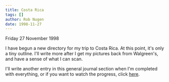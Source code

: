 ```yaml
---
title: Costa Rica
tags: []
author: Rob Nugen
date: 1998-11-27
---
```


<title>My trip to Costa Rica!</title>

<p class=date>Friday 27 November 1998</p>

<p>I have begun a new directory for my trip to Costa Rica.
At this point, it's only a tiny outline. I'll write more after I get my pictures back from Walgreen's, and have a sense of what I can scan.

<p>I'll write another entry in this general journal section when I'm completed with everything, or if you want to watch the progress, click
<a href="/travel/costa_rica/1998/index.html">here</a>.</p>
